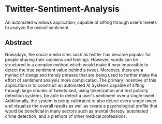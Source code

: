 # **Twitter-Sentiment-Analysis**
An automated windows application, capable of sifting through user's tweets to analyze the overall sentiment.

## **Abstract**
Nowadays, the social media sites such as twitter has become popular for people sharing their opinions and feelings. However, words can be structured in a complex method which would make it near impossible to detect the true sentiment value behind a tweet. Moreover, there are a myriad of slangs and trendy phrases that are being used to further make the effort of sentiment analysis more complicated. The primary incentive of this application is to construct an automated AI Systems capable of sifting through large chunks of tweets and, using tokenization and text polarity detection systems, be able to detect a user's sentiment over a single tweet. Additionally, the system is being calibrated to also detect every single tweet and visualize the overall results as well as create a psychological profile that would be beneficial in many sectors such as mental therapy, automated crime detection, and a plethora of other medical professions.

